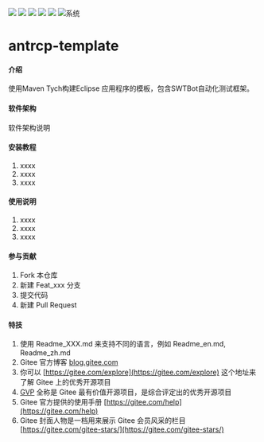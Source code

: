 ![](https://img.shields.io/:license-epl2.0-blue.svg)
[![](https://img.shields.io/badge/JDK-21+-green.svg)](https://www.oracle.com/technetwork/java/javase/downloads/index.html) 
[![](https://img.shields.io/badge/maven-v3.9.9-blue)](https://maven.apache.org) 
[![](https://img.shields.io/badge/TargetPlatform-202412-blue)](https://download.eclipse.org/releases/2024-12/202412041000/) 
[![](https://img.shields.io/badge/Eclipse%20IDE-提供支持-blue.svg)](https://www.eclipse.org/downloads)
![系统](https://img.shields.io/badge/系统-win%20%7C%20mac%20%7C%20linux-007EC6)

# antrcp-template

#### 介绍
使用Maven Tych构建Eclipse 应用程序的模板，包含SWTBot自动化测试框架。

#### 软件架构
软件架构说明


#### 安装教程

1.  xxxx
2.  xxxx
3.  xxxx

#### 使用说明

1.  xxxx
2.  xxxx
3.  xxxx

#### 参与贡献

1.  Fork 本仓库
2.  新建 Feat_xxx 分支
3.  提交代码
4.  新建 Pull Request


#### 特技

1.  使用 Readme\_XXX.md 来支持不同的语言，例如 Readme\_en.md, Readme\_zh.md
2.  Gitee 官方博客 [blog.gitee.com](https://blog.gitee.com)
3.  你可以 [https://gitee.com/explore](https://gitee.com/explore) 这个地址来了解 Gitee 上的优秀开源项目
4.  [GVP](https://gitee.com/gvp) 全称是 Gitee 最有价值开源项目，是综合评定出的优秀开源项目
5.  Gitee 官方提供的使用手册 [https://gitee.com/help](https://gitee.com/help)
6.  Gitee 封面人物是一档用来展示 Gitee 会员风采的栏目 [https://gitee.com/gitee-stars/](https://gitee.com/gitee-stars/)
